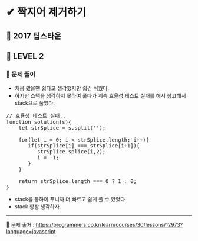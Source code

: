 # ✔ 짝지어 제거하기
## 📌 2017 팁스타운
## 🌈 LEVEL 2
### 🔸 문제 풀이
- 처음 봤을땐 쉽다고 생각했지만 쉽긴 쉬웠다.
- 하지만 스택을 생각하지 못하여 풀다가 계속 효율성 테스트 실패를 해서 참고해서 stack으로 풀었다.
<pre>
// 효율성 테스트 실패..
function solution(s){
    let strSplice = s.split('');
    
    for(let i = 0; i < strSplice.length; i++){
       if(strSplice[i] === strSplice[i+1]){
          strSplice.splice(i,2);
          i = -1;
       }
    }

    return strSplice.length === 0 ? 1 : 0;
}
</pre>
- stack을 통하여 푸니까 더 빠르고 쉽게 풀 수 있었다.
- stack 항상 생각하자.
<hr>

📌 문제 출처 : https://programmers.co.kr/learn/courses/30/lessons/12973?language=javascript